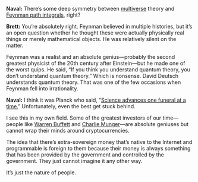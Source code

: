


**Naval:** There’s some deep symmetry between [multiverse](https://en.wikipedia.org/wiki/Multiverse) theory and [Feynman path integrals](https://en.wikipedia.org/wiki/Path_integral_formulation#Feynman's_interpretation), right?

**Brett:** You’re absolutely right. Feynman believed in multiple histories, but it’s an open question whether he thought these were actually physically real things or merely mathematical objects. He was relatively silent on the matter.

Feynman was a realist and an absolute genius—probably the second greatest physicist of the 20th century after Einstein—but he made one of the worst quips. He said, “If you think you understand quantum theory, you don’t understand quantum theory.” Which is nonsense. David Deutsch understands quantum theory. That was one of the few occasions when Feynman fell into irrationality.

**Naval:** I think it was Planck who said, “[Science advances one funeral at a time.](https://en.wikipedia.org/wiki/Planck%27s_principle)” Unfortunately, even the best get stuck behind.

I see this in my own field. Some of the greatest investors of our time—people like [Warren Buffett](https://en.wikipedia.org/wiki/Warren_Buffett) and [Charlie Munger](https://en.wikipedia.org/wiki/Charlie_Munger)—are absolute geniuses but cannot wrap their minds around cryptocurrencies.

The idea that there’s extra-sovereign money that’s native to the Internet and programmable is foreign to them because their money is always something that has been provided by the government and controlled by the government. They just cannot imagine it any other way.

It’s just the nature of people.